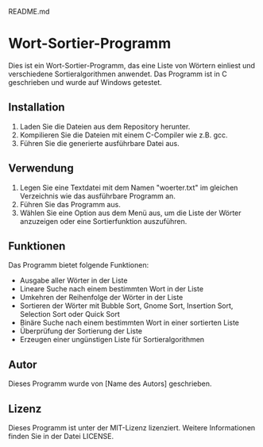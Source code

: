 README.md

# Wort-Sortier-Programm

Dies ist ein Wort-Sortier-Programm, das eine Liste von Wörtern einliest und verschiedene Sortieralgorithmen anwendet. Das Programm ist in C geschrieben und wurde auf Windows getestet.

## Installation

1. Laden Sie die Dateien aus dem Repository herunter.
2. Kompilieren Sie die Dateien mit einem C-Compiler wie z.B. gcc.
3. Führen Sie die generierte ausführbare Datei aus.

## Verwendung

1. Legen Sie eine Textdatei mit dem Namen "woerter.txt" im gleichen Verzeichnis wie das ausführbare Programm an.
2. Führen Sie das Programm aus.
3. Wählen Sie eine Option aus dem Menü aus, um die Liste der Wörter anzuzeigen oder eine Sortierfunktion auszuführen.

## Funktionen

Das Programm bietet folgende Funktionen:

- Ausgabe aller Wörter in der Liste
- Lineare Suche nach einem bestimmten Wort in der Liste
- Umkehren der Reihenfolge der Wörter in der Liste
- Sortieren der Wörter mit Bubble Sort, Gnome Sort, Insertion Sort, Selection Sort oder Quick Sort
- Binäre Suche nach einem bestimmten Wort in einer sortierten Liste
- Überprüfung der Sortierung der Liste
- Erzeugen einer ungünstigen Liste für Sortieralgorithmen

## Autor

Dieses Programm wurde von [Name des Autors] geschrieben.

## Lizenz

Dieses Programm ist unter der MIT-Lizenz lizenziert. Weitere Informationen finden Sie in der Datei LICENSE.
